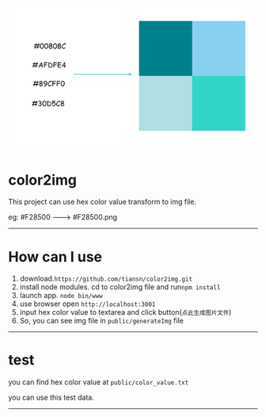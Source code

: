 
![color2img](https://raw.githubusercontent.com/tiansn/color2img/master/public/images/color2img.png)
---

# color2img
This project can use hex color value transform to img file.

eg: #F28500 ---> #F28500.png

---
# How can I use
1. download.`https://github.com/tiansn/color2img.git`
2. install node modules. cd to color2img file and run`npm install`
3. launch app. `node bin/www`
4. use browser open `http://localhost:3001`
5. input hex color value to textarea and click button(`点此生成图片文件`)
6. So, you can see img file in `public/generateImg` file

---
# test
you can find hex color value at `public/color_value.txt`

you can use this test data.


---
